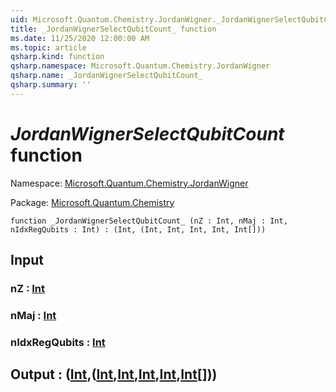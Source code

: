 ```yaml
---
uid: Microsoft.Quantum.Chemistry.JordanWigner._JordanWignerSelectQubitCount_
title: _JordanWignerSelectQubitCount_ function
ms.date: 11/25/2020 12:00:00 AM
ms.topic: article
qsharp.kind: function
qsharp.namespace: Microsoft.Quantum.Chemistry.JordanWigner
qsharp.name: _JordanWignerSelectQubitCount_
qsharp.summary: ''
---
```


# _JordanWignerSelectQubitCount_ function

Namespace: [Microsoft.Quantum.Chemistry.JordanWigner](xref:Microsoft.Quantum.Chemistry.JordanWigner)

Package: [Microsoft.Quantum.Chemistry](https://nuget.org/packages/Microsoft.Quantum.Chemistry)




```qsharp
function _JordanWignerSelectQubitCount_ (nZ : Int, nMaj : Int, nIdxRegQubits : Int) : (Int, (Int, Int, Int, Int, Int[]))
```


## Input

### nZ : [Int](xref:microsoft.quantum.user-guide.language.types)




### nMaj : [Int](xref:microsoft.quantum.user-guide.language.types)




### nIdxRegQubits : [Int](xref:microsoft.quantum.user-guide.language.types)





## Output : ([Int](xref:microsoft.quantum.user-guide.language.types),([Int](xref:microsoft.quantum.user-guide.language.types),[Int](xref:microsoft.quantum.user-guide.language.types),[Int](xref:microsoft.quantum.user-guide.language.types),[Int](xref:microsoft.quantum.user-guide.language.types),[Int](xref:microsoft.quantum.user-guide.language.types)[]))

